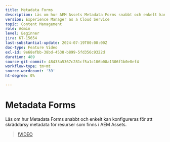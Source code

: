```yaml
---
title: Metadata Forms
description: Läs om hur AEM Assets Metadata Forms snabbt och enkelt kan konfigureras för att skräddarsy metadata för resurser.
version: Experience Manager as a Cloud Service
topic: Content Management
role: Admin
level: Beginner
jira: KT-15654
last-substantial-update: 2024-07-19T00:00:00Z
doc-type: Feature Video
exl-id: 9e68efbb-38bd-4538-b899-5fd356c9322d
duration: 489
source-git-commit: 48433a5367c281cf5a1c106b08a1306f1b0e8ef4
workflow-type: tm+mt
source-wordcount: '39'
ht-degree: 0%

---
```


# Metadata Forms

Läs om hur Metadata Forms snabbt och enkelt kan konfigureras för att skräddarsy metadata för resurser som finns i AEM Assets.

>[!VIDEO](https://video.tv.adobe.com/v/3431686?quality=12&learn=on)
